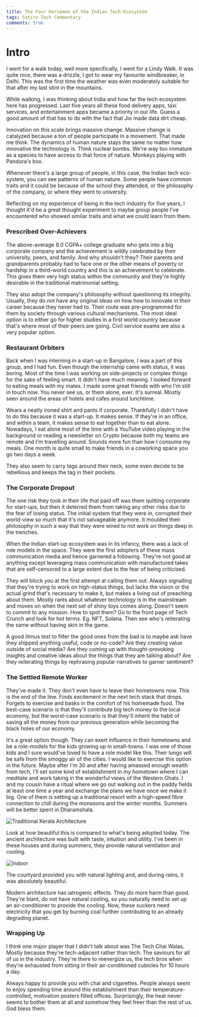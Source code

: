 ```yaml
---
title: The Four Horsemen of the Indian Tech-Ecosystem
tags: Satire Tech Commentary
comments: true
---
```



# Intro


I went for a walk today, well more specifically, I went for a Lindy Walk. It was quite nice, there was a drizzle, I got to wear my favourite windbreaker, in Delhi. This was the first time the weather was even moderately suitable for that after my last stint in the mountains.

While walking, I was thinking about India and how far the tech ecosystem here has progressed. Last five years all these food delivery apps, taxi services, and entertainment apps became a priority in our life. Guess a good amount of that has to do with the fact that Jio made data dirt cheap.

Innovation on this scale brings massive change. Massive change is catalyzed because a ton of people participate in a movement. That made me think. The dynamics of human nature stays the same no matter how innovative the technology is. Think nuclear bombs. We're way too immature as a species to have access to that force of nature. Monkeys playing with Pandora's box.

Whenever there's a large group of people, in this case, the Indian tech eco-system, you can see patterns of human nature. Some people have common traits and it could be because of the school they attended, or the philosophy of the company, or where they went to university.

Reflecting on my experience of being in the tech industry for five years, I thought it'd be a great thought experiment to maybe group people I've encountered who showed similar traits and what we could learn from them.

  
### Prescribed Over-Achievers


The above-average 8.0 CGPA+ college graduate who gets into a big corporate company and the achievement is wildly celebrated by their university, peers, and family. And why shouldn't they? Their parents and grandparents probably had to face one or the other means of poverty or hardship in a third-world country and this is an achievement to celebrate. This gives them very high status within the community and they're highly desirable in the traditional matrimonial setting. 
  

They also adopt the company's philosophy without questioning its integrity. Usually, they do not have any original ideas on how how to innovate in their career because they never had to. Their route was pre-programmed for them by society through various cultural mechanisms. The most ideal option is to either go for higher studies in a first world country because that's where most of their peers are going. Civil service exams are also a very popular option.
  
  

### Restaurant Orbiters


Back when I was interning in a start-up in Bangalore, I was a part of this group, and I had fun. Even though the internship came with status, it was boring. Most of the time I was working on side-projects or complex things for the sake of feeling smart. It didn't have much meaning. I looked forward to eating meals with my mates. I made some great friends with who I'm still in touch now. You never see us, or them alone, ever. It's surreal. Mostly seen around the areas of hotels and cafes around lunchtime.


Wears a neatly ironed shirt and pants if corporate. Thankfully I didn't have to do this because it was a start-up. It makes sense. If they're in an office, and within a team, it makes sense to eat together than to eat alone. Nowadays, I eat alone most of the time with a YouTube video playing in the background or reading a newsletter on Crypto because both my teams are remote and I'm travelling around. Sounds more fun than how I consume my meals. One month is quite small to make friends in a coworking space you go two days a week. 


They also seem to carry tags around their neck, some even decide to be rebellious and keeps the tag in their pockets.



### The Corporate Dropout


The one risk they took in their life that paid off was them quitting corporate for start-ups, but then it deterred them from taking any other risks due to the fear of losing status. The initial system that they were in, corrupted their world-view so much that it's not salvageable anymore. It moulded their philosophy in such a way that they were wired to not work on things deep in the trenches.

When the Indian start-up ecosystem was in its infancy, there was a lack of role models in the space. They were the first adopters of these mass communication media and hence garnered a following. They're not good at anything except leveraging mass communication with manufactured takes that are self-censored to a large extent due to the fear of being criticised. 

They will block you at the first attempt at calling them out. Always signalling that they're trying to work on high-status things, but lacks the vision or the actual grind that's necessary to make it, but makes a living out of preaching about them. Mostly rants about whatever technology is in the mainstream and moves on when the next set of shiny toys comes along. Doesn't seem to commit to any mission. How to spot them? Go to the front page of Tech Crunch and look for hot terms. Eg. NFT, Solana. Then see who's reiterating the same without having skin in the game.

A good litmus test to filter the good ones from the bad is to maybe ask have they shipped anything useful, code or no-code? Are they creating value outside of social media? Are they coming up with thought-provoking insights and creative ideas about the things that they are talking about? Are they reiterating things by rephrasing popular narratives to garner sentiment?


### The Settled Remote Worker


They've made it. They don't even have to leave their hometowns now. This is the end of the line. Finds excitement in the next tech stack that drops. Forgets to exercise and basks in the comfort of his homemade food. The best-case scenario is that they'll contribute big tech money to the local economy, but the worst-case scenario is that they'll inherit the habit of saving all the money from our previous generation while becoming the black holes of our economy. 

It's a great option though. They can exert influence in their hometowns and be a role-models for the kids growing up in small-towns. I was one of those kids and I sure would've loved to have a role model like this. Their lungs will be safe from the smoggy air of the cities. I would like to exercise this option in the future. Maybe after I'm 30 and after having amassed enough wealth from tech, I'll set some kind of establishment in my hometown where I can meditate and work taking in the wonderful views of the Western Ghats. I and my cousin have a ritual where we go out walking out in the paddy fields at least one time a year and exchange the plans we have once we make it big. One of them is setting up a traditional resort with a high-speed fibre connection to chill during the monsoons and the winter months. Summers will be better spent in Dharamshala. 

![Traditional Kerala Architecture](https://i.pinimg.com/originals/04/f1/f8/04f1f8a5818c1972be9e36017e4f8fdb.jpg)

Look at how beautiful this is compared to what's being adopted today. The ancient architecture was built with taste, intuition and utility. I've been in these houses and during summers, they provide natural ventilation and cooling. 

![Indoor](https://i.pinimg.com/originals/74/a9/10/74a9107b187254b74b4d3fe4e775909d.jpg)

The courtyard provided you with natural lighting and, and during rains, it was absolutely beautiful. 

Modern architecture has iatrogenic effects. They do more harm than good. They're blant, do not have natural cooling, so you naturally need to set up an air-conditioner to provide the cooling. Now, these suckers need electricity that you get by burning coal further contributing to an already degrading planet. 


### Wrapping Up


I think one major player that I didn't talk about was The Tech Chai Walas. Mostly because they're tech-adjacent rather than tech. The saviours for all of us in the industry. They're there to reenergize us, the tech bros when they're exhausted from sitting in their air-conditioned cubicles for 10 hours a day.

Always happy to provide you with chai and cigarettes. People always seem to enjoy spending time around this establishment than their temperature-controlled, motivation posters filled offices. Surprisingly, the heat never seems to bother them at all and somehow they feel freer than the rest of us. God bless them.
